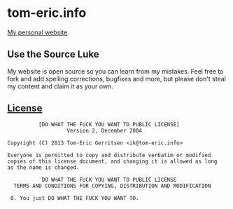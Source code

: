 tom-eric.info
=============

[My personal website](http://tom-eric.info).

## Use the Source Luke

My website is open source so you can learn from my mistakes. Feel free to fork
and add spelling corrections, bugfixes and more, but please don't steal my
content and claim it as your own.

## [License](http://en.wikipedia.org/wiki/WTFPL)

              [DO WHAT THE FUCK YOU WANT TO PUBLIC LICENSE]
                       Version 2, December 2004

    Copyright (C) 2013 Tom-Eric Gerritsen <ik@tom-eric.info>

    Everyone is permitted to copy and distribute verbatim or modified
    copies of this license document, and changing it is allowed as long
    as the name is changed.

               DO WHAT THE FUCK YOU WANT TO PUBLIC LICENSE
      TERMS AND CONDITIONS FOR COPYING, DISTRIBUTION AND MODIFICATION

     0. You just DO WHAT THE FUCK YOU WANT TO.
